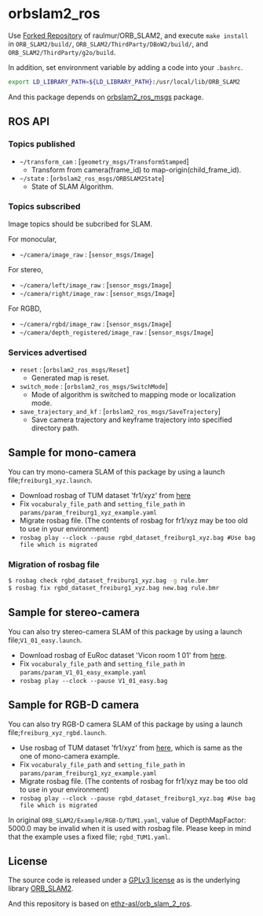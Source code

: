 orbslam2_ros
====

Use [Forked Repository](https://github.com/Shuhei-YOSHIDA/ORB_SLAM2) of raulmur/ORB_SLAM2,
and execute `make install` in `ORB_SLAM2/build/`, `ORB_SLAM2/ThirdParty/DBoW2/build/`, and `ORB_SLAM2/ThirdParty/g2o/build`.

In addition, set environment variable by adding a code into your `.bashrc`.
```bash
export LD_LIBRARY_PATH=${LD_LIBRARY_PATH}:/usr/local/lib/ORB_SLAM2
```

And this package depends on [orbslam2_ros_msgs](https:github.com/Shuhei-YOSHIDA/orbslam2_ros_msgs) package.

## ROS API
### Topics published
* `~/transform_cam` : [`geometry_msgs/TransformStamped`]
  - Transform from camera(frame_id) to map-origin(child_frame_id).
* `~/state` : [`orbslam2_ros_msgs/ORBSLAM2State`]
  - State of SLAM Algorithm.

### Topics subscribed
Image topics should be subcribed for SLAM.

For monocular,
* `~/camera/image_raw` : [`sensor_msgs/Image`]

For stereo,
* `~/camera/left/image_raw` : [`sensor_msgs/Image`]
* `~/camera/right/image_raw` : [`sensor_msgs/Image`]

For RGBD,
* `~/camera/rgbd/image_raw` : [`sensor_msgs/Image`]
* `~/camera/depth_registered/image_raw` : [`sensor_msgs/Image`]

### Services advertised
* `reset` : [`orbslam2_ros_msgs/Reset`]
  - Generated map is reset.
* `switch_mode` : [`orbslam2_ros_msgs/SwitchMode`]
  - Mode of algorithm is switched to mapping mode or localization mode.
* `save_trajectory_and_kf` : [`orbslam2_ros_msgs/SaveTrajectory`]
  - Save camera trajectory and keyframe trajectory into specified directory path.

## Sample for mono-camera
You can try mono-camera SLAM of this package by using a launch file;`freiburg1_xyz.launch`.
* Download rosbag of TUM dataset 'fr1/xyz' from [here](https://vision.in.tum.de/data/datasets/rgbd-dataset/download#)
* Fix `vocaburaly_file_path` and `setting_file_path` in `params/param_freiburg1_xyz_example.yaml`
* Migrate rosbag file. (The contents of rosbag for fr1/xyz may be too old to use in your environment)
* `rosbag play --clock --pause rgbd_dataset_freiburg1_xyz.bag #Use bag file which is migrated`

### Migration of rosbag file
```bash
$ rosbag check rgbd_dataset_freiburg1_xyz.bag -g rule.bmr
$ rosbag fix rgbd_dataset_freiburg1_xyz.bag new.bag rule.bmr
```

## Sample for stereo-camera
You can also try stereo-camera SLAM of this package by using a launch file;`V1_01_easy.launch`.
* Download rosbag of EuRoc dataset 'Vicon room 1 01' from [here](https://projects.asl.ethz.ch/datasets/doku.php?id=kmavvisualinertialdatasets).
* Fix `vocaburaly_file_path` and `setting_file_path` in `params/param_V1_01_easy_example.yaml`
* `rosbag play --clock --pause V1_01_easy.bag`

## Sample for RGB-D camera
You can also try RGB-D camera SLAM of this package by using a launch file;`freiburg_xyz_rgbd.launch`.
* Use rosbag of TUM dataset 'fr1/xyz' from [here](https://vision.in.tum.de/data/datasets/rgbd-dataset/download#), which is same as the one of mono-camera example.
* Fix `vocaburaly_file_path` and `setting_file_path` in `params/param_freiburg1_xyz_example.yaml`
* Migrate rosbag file. (The contents of rosbag for fr1/xyz may be too old to use in your environment)
* `rosbag play --clock --pause rgbd_dataset_freiburg1_xyz.bag #Use bag file which is migrated`

In original `ORB_SLAM2/Example/RGB-D/TUM1.yaml`, value of DepthMapFactor: 5000.0 may be invalid when it is used with rosbag file.
Please keep in mind that the example uses a fixed file; `rgbd_TUM1.yaml`.

## License
The source code is released under a [GPLv3 license](https://github.com/raulmur/ORB_SLAM2/blob/master/License-gpl.txt) as is the underlying library [ORB_SLAM2](https://github.com/raulmur/ORB_SLAM2).

And this repository is based on [ethz-asl/orb_slam_2_ros](https://github.com/ethz-asl/orb_slam_2_ros).
